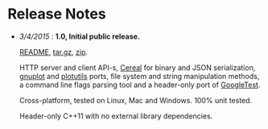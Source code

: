# Release Notes

* *3/4/2015* : **1.0, Initial public release.**

  [README](https://github.com/dkorolev/Bricks/tree/v1.0#documentation),
  [tar.gz](https://github.com/dkorolev/Bricks/archive/v1.0.tar.gz),
  [zip](https://github.com/dkorolev/Bricks/archive/v1.0.zip).

  HTTP server and client API-s, [Cereal](http://uscilab.github.io/cereal/) for binary and JSON serialization, [gnuplot](http://www.gnuplot.info/) and [plotutils](http://www.gnu.org/software/plotutils/) ports, file system and string manipulation methods, a command line flags parsing tool and a header-only port of [GoogleTest](http://code.google.com/p/googletest/).

  Cross-platform, tested on Linux, Mac and Windows. 100% unit tested.

  Header-only C++11 with no external library dependencies.


